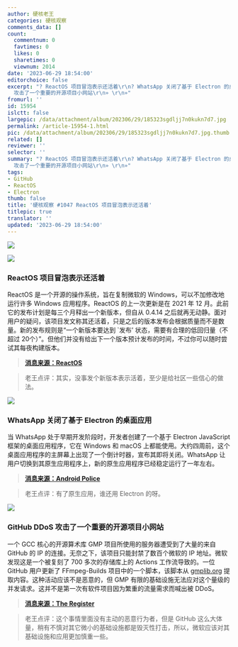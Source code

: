 ```yaml
---
author: 硬核老王
categories: 硬核观察
comments_data: []
count:
  commentnum: 0
  favtimes: 0
  likes: 0
  sharetimes: 0
  viewnum: 2014
date: '2023-06-29 18:54:00'
editorchoice: false
excerpt: "? ReactOS 项目冒泡表示还活着\r\n? WhatsApp 关闭了基于 Electron 的桌面应用\r\n? GitHub DDoS
  攻击了一个重要的开源项目小网站\r\n» \r\n»"
fromurl: ''
id: 15954
islctt: false
largepic: /data/attachment/album/202306/29/185323sgdljj7n0kukn7d7.jpg
permalink: /article-15954-1.html
pic: /data/attachment/album/202306/29/185323sgdljj7n0kukn7d7.jpg.thumb.jpg
related: []
reviewer: ''
selector: ''
summary: "? ReactOS 项目冒泡表示还活着\r\n? WhatsApp 关闭了基于 Electron 的桌面应用\r\n? GitHub DDoS
  攻击了一个重要的开源项目小网站\r\n» \r\n»"
tags:
- GitHub
- ReactOS
- Electron
thumb: false
title: '硬核观察 #1047 ReactOS 项目冒泡表示还活着'
titlepic: true
translator: ''
updated: '2023-06-29 18:54:00'
---
```


![](/data/attachment/album/202306/29/185323sgdljj7n0kukn7d7.jpg)


![](/data/attachment/album/202306/29/185335d66x7l438320ssds.jpg)


### ReactOS 项目冒泡表示还活着


ReactOS 是一个开源的操作系统，旨在复制微软的 Windows，可以不加修改地运行许多 Windows 应用程序。ReactOS 的上一次更新是在 2021 年 12 月。此前它的发布计划是每三个月释出一个新版本，但自从 0.4.14 之后就再无动静。面对用户的疑问，该项目发文称其还活着，只是之后的版本发布会根据质量而不是数量。新的发布规则是“一个新版本要达到 `发布’ 状态，需要有合理的低回归量（不超过 20个）”。但他们并没有给出下一个版本预计发布的时间，不过你可以随时尝试其每夜构建版本。



> 
> **[消息来源：ReactOS](https://reactos.org/blogs/newsletter-102/)**
> 
> 
> 



> 
> 老王点评：其实，没事发个新版本表示活着，至少是给社区一些信心的做法。
> 
> 
> 


![](/data/attachment/album/202306/29/185349byww3hkca33jwo7o.jpg)


### WhatsApp 关闭了基于 Electron 的桌面应用


当 WhatsApp 处于早期开发阶段时，开发者创建了一个基于 Electron JavaScript 框架的桌面应用程序，它在 Windows 和 macOS 上都能使用。大约四周前，这个桌面应用程序的主屏幕上出现了一个倒计时器，宣布其即将关闭。WhatsApp 让用户切换到其原生应用程序上，新的原生应用程序已经稳定运行了一年左右。



> 
> **[消息来源：Android Police](https://www.androidpolice.com/whatsapp-desktop-electron-dead/)**
> 
> 
> 



> 
> 老王点评：有了原生应用，谁还用 Electron 的呀。
> 
> 
> 


![](/data/attachment/album/202306/29/195102ez2r759z8atyyax5.jpg)


### GitHub DDoS 攻击了一个重要的开源项目小网站


一个 GCC 核心的开源算术库 GMP 项目所使用的服务器遭受到了大量的来自 GitHub 的 IP 的连接。无奈之下，该项目只能封禁了数百个微软的 IP 地址。微软发现这是一个被复刻了 700 多次的存储库上的 Actions 工作流导致的。一位 GitHub 用户更新了 FFmpeg-Builds 项目中的一个脚本，该脚本从 [gmplib.org](http://gmplib.org/) 提取内容。这种活动应该不是恶意的，但 GMP 有限的基础设施无法应对这个量级的并发请求。这并不是第一次有软件项目因为繁重的流量需求而喊出被 DDoS。



> 
> **[消息来源：The Register](https://www.theregister.com/2023/06/28/microsofts_github_gmp_project/)**
> 
> 
> 



> 
> 老王点评：这个事情里面没有主动的恶意行为者，但是 GitHub 这么大体量，稍有不慎对其它微小的基础设施都是毁灭性打击，所以，微软应该对其基础设施和应用更加慎重一些。
> 
> 
>